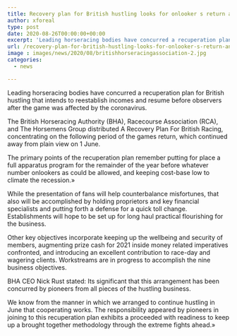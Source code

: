 ```yaml
---
title: Recovery plan for British hustling looks for onlooker s return and income boost
author: xforeal 
type: post
date: 2020-08-26T00:00:00+00:00
excerpt: 'Leading horseracing bodies have concurred a recuperation plan for British hustling that means to reestablish incomes and resume before onlookers after the game was affected by the coronavirus '
url: /recovery-plan-for-british-hustling-looks-for-onlooker-s-return-and-income-boost/
image : images/news/2020/08/britishhorseracingassociation-2.jpg
categories:
  - news

---
```

Leading horseracing bodies have concurred a recuperation plan for British hustling that intends to reestablish incomes and resume before observers after the game was affected by the coronavirus. 

The British Horseracing Authority (BHA), Racecourse Association (RCA), and The Horsemens Group distributed A Recovery Plan For British Racing, concentrating on the following period of the games return, which continued away from plain view on 1 June. 

The primary points of the recuperation plan remember putting for place a full apparatus program for the remainder of the year before whatever number onlookers as could be allowed, and keeping cost-base low to climate the recession.&#187; 

While the presentation of fans will help counterbalance misfortunes, that also will be accomplished by holding proprietors and key financial specialists and putting forth a defense for a quick toll change. Establishments will hope to be set up for long haul practical flourishing for the business. 

Other key objectives incorporate keeping up the wellbeing and security of members, augmenting prize cash for 2021 inside money related imperatives confronted, and introducing an excellent contribution to race-day and wagering clients. Workstreams are in progress to accomplish the nine business objectives. 

BHA CEO Nick Rust stated: Its significant that this arrangement has been concurred by pioneers from all pieces of the hustling business. 

We know from the manner in which we arranged to continue hustling in June that cooperating works. The responsibility appeared by pioneers in joining to this recuperation plan exhibits a proceeded with readiness to keep up a brought together methodology through the extreme fights ahead.&#187;